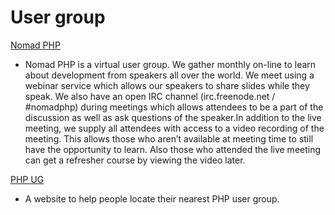 # User group #

[Nomad PHP](https://nomadphp.com/)

 * Nomad PHP is a virtual user group. We gather monthly on-line to learn about development from speakers all over the world. We meet using a webinar service which allows our speakers to share slides while they speak. We also have an open IRC channel (irc.freenode.net / #nomadphp) during meetings which allows attendees to be a part of the discussion as well as ask questions of the speaker.In addition to the live meeting, we supply all attendees with access to a video recording of the meeting. This allows those who aren’t available at meeting time to still have the opportunity to learn. Also those who attended the live meeting can get a refresher course by viewing the video later.

[PHP UG](http://php.ug)

 * A website to help people locate their nearest PHP user group.
